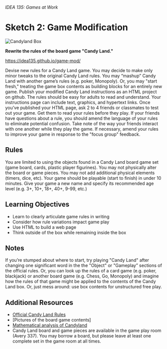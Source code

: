*IDEA 135: Games at Work*
# Sketch 2:  Game Modification

![Candyland Box](http://idea135.github.io/game-mod/images/boxthumb.png)

**Rewrite the rules of the board game "Candy Land."**

<https://idea135.github.io/game-mod/>

Devise new rules for a Candy Land game. You may decide to make only minor tweaks to the original Candy Land rules. You may “mashup” Candy Land with another game’s rules (e.g. poker, Monopoly). Or, you may "start fresh," treating the 
game box contents as building blocks for an entirely new game.  Publish your modified Candy Land instructions as an HTML project on github. The rules should be easy for adults to read and understand. Your instructions page can include 
text, graphics, and hypertext links.  Once you’ve published your HTML page, ask 2 to 4 friends or classmates to test out your game. Get them to read your rules before they play. If your friends have questions about a rule, you should amend the language of your rules to eliminate potential confusion. 
Take note of the way your friends interact with one another while they play the game. If necessary, amend your rules to improve your game in response to the "focus group" feedback.

## Rules

You are limited to using the objects found in a Candy Land board game set (game board, cards, plastic player figurines). You may not physically alter the board or game pieces. You may not add additional physical elements (timers, dice, etc). 
Your game should be playable (start to finish) in under 10 minutes.
Give your game a new name and specify its recommended age level (e.g. 3+, 10+, 18+, 40+, 9-99, etc.)

## Learning Objectives
- Learn to clearly articulate game rules in writing 
- Consider how rule variations impact game play
- Use HTML to build a web page
- Think outside of the box while remaining inside the box

## Notes
If you’re stumped about where to start, try playing "Candy Land" after changing one significant word in the the "Object" or "Gameplay” sections of the official rules. 
Or, you can look up the rules of a card game (e.g. poker, blackjack) or another board game (e.g. Chess, Go, Monopoly) and imagine how the rules of that game might be applied to the contents of the Candy Land box. Or, just mess around: use box contents for unstructured free play.

## Additional Resources
- [Official Candy Land Rules](http://www.hasbro.com/common/instruct/Candy_Land__(2004).pdf)
- [Pictures of the board game contents]
- [Mathematical analysis of Candyland](http://datagenetics.com/blog/december12011/index.html)
- Candy Land board and game pieces are available in the game play room (Avery 337). You may borrow  a board, but please leave at least one complete set in the game room at all times.
